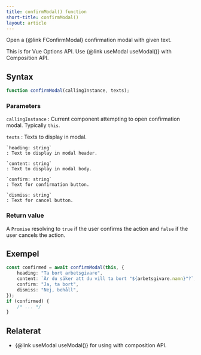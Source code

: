 ```yaml
---
title: confirmModal() function
short-title: confirmModal()
layout: article
---
```


Open a {@link FConfirmModal} confirmation modal with given text.

This is for Vue Options API.
Use {@link useModal useModal()} with Composition API.

## Syntax

```ts
function confirmModal(callingInstance, texts);
```

### Parameters

`callingInstance`
: Current component attempting to open confirmation modal. Typically `this`.

`texts`
: Texts to display in modal.

    `heading: string`
    : Text to display in modal header.

    `content: string`
    : Text to display in modal body.

    `confirm: string`
    : Text for confirmation button.

    `dismiss: string`
    : Text for cancel button.

### Return value

A `Promise` resolving to `true` if the user confirms the action and `false` if the user cancels the action.

## Exempel

```ts
const confirmed = await confirmModal(this, {
    heading: "Ta bort arbetsgivare",
    content: `Är du säker att du vill ta bort "${arbetsgivare.namn}"?`,
    confirm: "Ja, ta bort",
    dismiss: "Nej, behåll",
});
if (confirmed) {
    /* ... */
}
```

## Relaterat

- {@link useModal useModal()} for using with composition API.
